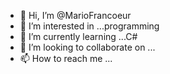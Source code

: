 - 👋 Hi, I’m @MarioFrancoeur
- 👀 I’m interested in ...programming
- 🌱 I’m currently learning ...C#
- 💞️ I’m looking to collaborate on ...
- 📫 How to reach me ...

<!---
MarioFrancoeur/MarioFrancoeur is a ✨ special ✨ repository because its `README.md` (this file) appears on your GitHub profile.
You can click the Preview link to take a look at your changes.
--->

